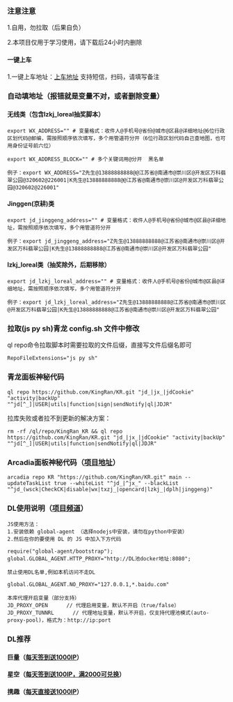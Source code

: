 ### 注意注意

1.自用，勿拉取（后果自负）

2.本项目仅用于学习使用，请下载后24小时内删除

#### 一键上车

1.一键上车地址：[上车地址](http://pro.kingran.cf/) 支持短信，扫码，请填写备注

### 自动填地址（报错就是变量不对，或者删除变量）

#### 无线类（包含lzkj_loreal抽奖脚本）
```
export WX_ADDRESS="" # 变量格式：收件人@手机号@省份@城市@区县@详细地址@6位行政区划代码@邮编，需按照顺序依次填写，多个用管道符分开（6位行政区划代码自己查地图，也可用身份证号前六位）

export WX_ADDRESS_BLOCK="" # 多个关键词用@分开  黑名单

例子：export WX_ADDRESS="Z先生@13888888888@@江苏省@南通市@崇川区@开发区万科翡翠公园@320602@226001|K先生@13888888888@@江苏省@南通市@崇川区@开发区万科翡翠公园@320602@226001"
```

#### Jinggen(京耕)类
```
export jd_jinggeng_address="" # 变量格式：收件人@手机号@省份@城市@区县@详细地址，需按照顺序依次填写，多个用管道符分开

例子：export jd_jinggeng_address="Z先生@13888888888@江苏省@南通市@崇川区@开发区万科翡翠公园|K先生@13888888888@江苏省@南通市@崇川区@开发区万科翡翠公园"
```

#### lzkj_loreal类（抽奖除外，后期移除）
```
export jd_lzkj_loreal_address="" # 变量格式：收件人@手机号@省份@城市@区县@详细地址，需按照顺序依次填写，多个用管道符分开

例子：export jd_lzkj_loreal_address="Z先生@13888888888@江苏省@南通市@崇川区@开发区万科翡翠公园|K先生@13888888888@江苏省@南通市@崇川区@开发区万科翡翠公园"
```

### 拉取(js py sh)青龙 config.sh 文件中修改

ql repo命令拉取脚本时需要拉取的文件后缀，直接写文件后缀名即可
```
RepoFileExtensions="js py sh"
```

### 青龙面板神秘代码
```
ql repo https://github.com/KingRan/KR.git "jd_|jx_|jdCookie" "activity|backUp" "^jd[^_]|USER|utils|function|sign|sendNotify|ql|JDJR"
```

拉库失败或者拉不到更新的解决方案：
```
rm -rf /ql/repo/KingRan_KR && ql repo https://github.com/KingRan/KR.git "jd_|jx_|jdCookie" "activity|backUp" "^jd[^_]|USER|utils|function|sendNotify|ql|JDJR"
```

### Arcadia面板神秘代码（[项目地址](https://arcadia.cool)）
```
arcadia repo KR "https://github.com/KingRan/KR.git" main --updateTaskList true --whiteList "^jd_|^jx_" --blackList "^jd_(wsck|CheckCK|disable|wx|txzj_|opencard|lzkj_|dplh|jinggeng)"
```

### DL使用说明（[项目频道](https://t.me/autoProxyPool)）
```
JS使用方法：
1.安装依赖 global-agent （选择nodejs中安装，请勿在python中安装）
2.然后在你的要使用 DL 的 JS 中加入下方代码

require("global-agent/bootstrap");
global.GLOBAL_AGENT.HTTP_PROXY="http://DL池docker地址:8080";

禁止使用DL名单,例如本机访问不走DL 

global.GLOBAL_AGENT.NO_PROXY="127.0.0.1,*.baidu.com"

本库代理开启变量（部分支持）
JD_PROXY_OPEN      // 代理启用变量，默认不开启（true/false）
JD_PROXY_TUNNRL      // 代理地址变量，默认不开启，仅支持代理池模式(auto-proxy-pool)，格式为：http://ip:port
```
### DL推荐
#### 巨量（[每天签到送1000IP](https://www.juliangip.com/user/reg?inviteCode=1007749)）
#### 星空（[每天签到送100IP，满2000可兑换](http://www.xkdaili.com/?ic=4a8w7s4z)）
#### 携趣（[每天直接送1000IP](https://www.xiequ.cn/index.html?8af9f3d1)）

